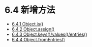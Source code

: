 # 6.4 新增方法

* [6.4.1 Object.is()](feature/methods/is.md)
* [6.4.2 Object.assign()](feature/methods/assign.md)
* [6.4.3 Object.keys()/values()/entries()](feature/methods/keys.md)
* [6.4.4 Object.fromEntries()](feature/methods/fromEntries.md)